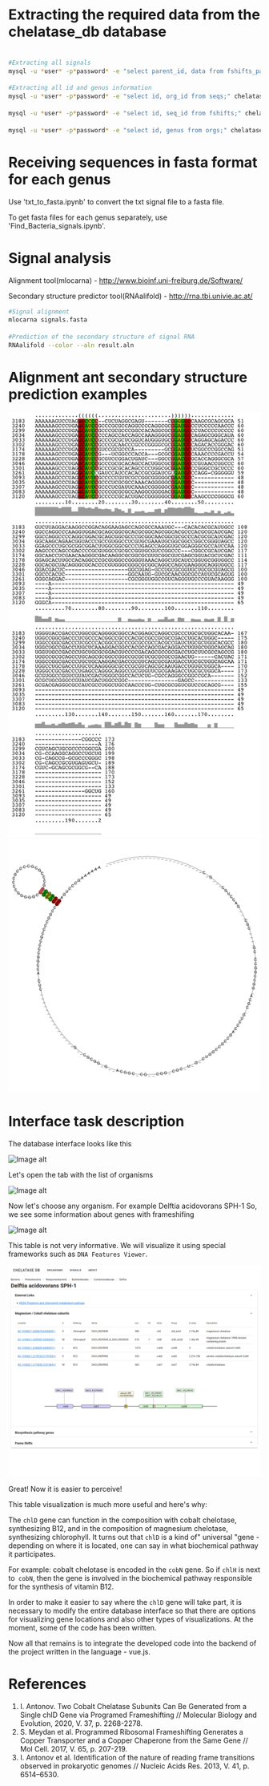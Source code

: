 # Extracting the required data from the chelatase_db database
```bash

#Extracting all signals
mysql -u *user* -p*password* -e "select parent_id, data from fshifts_param;" chelatase_db > signals.txt

#Extracting all id and genus information
mysql -u *user* -p*password* -e "select id, org_id from seqs;" chelatase_db > seq_id.txt

mysql -u *user* -p*password* -e "select id, seq_id from fshifts;" chelatase_db > fshifts_id.txt

mysql -u *user* -p*password* -e "select id, genus from orgs;" chelatase_db > org_id_genus.txt

```

# Receiving sequences in fasta format for each genus
Use 'txt_to_fasta.ipynb' to convert the txt signal file to a fasta file.

To get fasta files for each genus separately, use 'Find_Bacteria_signals.ipynb'.

# Signal analysis
Alignment tool(mlocarna) - http://www.bioinf.uni-freiburg.de/Software/

Secondary structure predictor tool(RNAalifold) - http://rna.tbi.univie.ac.at/
```bash
#Signal alignment
mlocarna signals.fasta 

#Prediction of the secondary structure of signal RNA
RNAalifold --color --aln result.aln 

```
# Alignment ant secondary structure prediction examples
![Image alt](https://github.com/Alexoflife/chelatase_db_analysis/blob/main/Pseudomonas_cons_seq.png)
![Image alt](https://github.com/Alexoflife/chelatase_db_analysis/blob/main/Pseudomonas_SecStr.png)

# Interface task description

The database interface looks like this

![Image alt](https://github.com/a-milenkin/IB_Project_Frame_Shifting/blob/main/images/interface_home.PNG)

Let's open the tab with the list of organisms

![Image alt](https://github.com/a-milenkin/IB_Project_Frame_Shifting/blob/main/images/interface_main.PNG)

Now let's choose any organism. For example Delftia acidovorans SPH-1
So, we see some information about genes with frameshifing

![Image alt](https://github.com/a-milenkin/IB_Project_Frame_Shifting/blob/main/images/interface_1.PNG)

This table is not very informative. We will visualize it using special frameworks such as `DNA Features Viewer`.

![Image alt](https://github.com/a-milenkin/IB_Project_Frame_Shifting/blob/main/images/interface_results.PNG)

Great! Now it is easier to perceive!
 
This table visualization is much more useful and here's why:

The `chlD` gene can function in the composition with cobalt chelotase, synthesizing B12, and in the composition of magnesium chelotase, synthesizing chlorophyll. It turns out that `chlD` is a kind of" universal "gene - depending on where it is located, one can say in what biochemical pathway it participates.
 
For example: cobalt chelotase is encoded in the `cobN` gene. So if `chlH` is next to` cobN`, then the gene is involved in the biochemical pathway responsible for the synthesis of vitamin B12.

In order to make it easier to say where the `chlD` gene will take part, it is necessary to modify the entire database interface so that there are options for visualizing gene locations and also other types of visualizations. At the moment, some of the code has been written. 


Now all that remains is to integrate the developed code into the backend of the project written in the language - vue.js.
  
# References
1. I. Antonov. Two Cobalt Chelatase Subunits Can Be Generated from a Single
chlD Gene via Programed Frameshifting // Molecular Biology and Evolution, 2020, V. 37, p. 2268-2278.
2. S. Meydan et al. Programmed Ribosomal Frameshifting Generates a Copper Transporter and a Copper Chaperone from the Same Gene // Mol Cell. 2017, V. 65, p. 207-219.
3. I. Antonov et al. Identification of the nature of reading frame transitions observed in prokaryotic genomes // Nucleic Acids Res. 2013, V. 41, p. 6514–6530.








